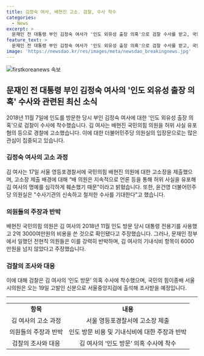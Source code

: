 ```yaml
---
title: 김정숙 여사, 배현진 고소. 검찰, 수사 착수
categories:
  - News
excerpt: >
  문재인 전 대통령 부인 김정숙 여사가 '인도 외유성 출장 의혹'으로 검찰 수사를 받고, 국민의힘 의원에 대해 허위 사실 유포 혐의로 경찰에 고소한 사실이 알려졌다. 이에 윤건영 더불어민주당 의원실은 고소장 제출과 관련해 입장을 밝혀 "수사기관의 신속하고 철저한 수사를 기대한다"고 밝혔다. 고발을 받은 국민의힘 의원은 지속적으로 허위 사실을 유포하며 김 여사의 명예를 훼손했다는 주장을 반박하고 있다. 함께, 검찰은 김 여사의 '인도 방문' 의혹에 대한 수사에 착수했으며, 국민의 힘 이종배 서울시의원은 이에 관련한 조사를 받을 예정이다.
feature_text: >
  문재인 전 대통령 부인 김정숙 여사가 '인도 외유성 출장 의혹'으로 검찰 수사를 받고, 국민의힘 의원에 대해 허위 사실 유포 혐의로 경찰에 고소한 사실이 알려졌다. 이에 윤건영 더불어민주당 의원실은 고소장 제출과 관련해 입장을 밝혀 "수사기관의 신속하고 철저한 수사를 기대한다"고 밝혔다. 고발을 받은 국민의힘 의원은 지속적으로 허위 사실을 유포하며 김 여사의 명예를 훼손했다는 주장을 반박하고 있다. 함께, 검찰은 김 여사의 '인도 방문' 의혹에 대한 수사에 착수했으며, 국민의 힘 이종배 서울시의원은 이에 관련한 조사를 받을 예정이다.
image: 'https://newsdao.kr/res/images/meta/newsdao_breakingnews.jpg'
---
```


<p><img src="https://newsdao.kr/res/images/meta/newsdao_breakingnews.jpg" alt="firstkoreanews 속보" /></p>

<h2 data-ke-size="size26">문재인 전 대통령 부인 김정숙 여사의 '인도 외유성 출장 의혹' 수사와 관련된 최신 소식</h2>

<p data-ke-size="size16">2018년 11월 7일에 인도를 방문한 당시 부인 김정숙 여사에 대한 '인도 외유성 출장 의혹'으로 검찰이 수사에 착수했습니다. 김 여사는 배현진 국민의힘 의원을 허위 사실 유포 혐의 등으로 경찰에 고소했습니다. 이에 대한 더불어민주당 의원실의 입장문으로는 많은 관심이 집중되고 있습니다.</p>

<h3>김정숙 여사의 고소 과정</h3>

<p data-ke-size="size16">김 여사는 17일 서울 영등포경찰서에 국민의힘 배현진 의원에 대한 고소장을 제출했으며, 고소장 제출 배경에 대해 “배 의원은 지속적으로 언론 등을 통해 허위 사실을 유포해 김 여사의 명예를 심각하게 훼손했기 때문"이라고 밝혔습니다. 또한, 윤건영 더불어민주당 의원실은 "수사기관의 신속하고 철저한 수사를 기대한다"고 했습니다.</p>

<h3>의원들의 주장과 반박</h3>

<p data-ke-size="size16">배현진 국민의힘 의원은 김 여사의 2018년 11월 인도 방문 당시 대통령 전용기를 사용했고 2억 3000여만원의 비용을 쓴 것으로 확인됐다고 주장했습니다. 그러나, 문재인 정부에서 일했던 전현직 의원들은 이를 강력히 반박하며, 김 여사의 기내식비 항목이 6000만원을 넘지 않았다고 주장했습니다.</p>

<h3>검찰의 조사와 대응</h3>

<p data-ke-size="size16">이에 대해 검찰은 김 여사의 ‘인도 방문’ 의혹 수사에 착수했으며, 국민의 힘이종배 서울시의원은 오는 19일 고발인 신분으로 서울중앙지검에 출석해 조사받을 예정입니다.</p>

<hr>

<table>
    <tbody>
        <tr>
            <td style="text-align: center; height: 17px;"><b>항목</b></td>
            <td style="text-align: center; height: 17px;"><b>내용</b></td>
        </tr>
        <tr>
            <td style="text-align: center;">김 여사의 고소 과정</td>
            <td style="text-align: center;">서울 영등포경찰서에 고소장 제출</td>
        </tr>
        <tr>
            <td style="text-align: center;">의원들의 주장과 반박</td>
            <td style="text-align: center;">인도 방문 비용 및 기내식비에 대한 주장과 반박</td>
        </tr>
        <tr>
            <td style="text-align: center;">검찰의 조사와 대응</td>
            <td style="text-align: center;">김 여사의 ‘인도 방문’ 의혹 수사에 착수</td>
        </tr>
    </tbody>
</table>

<p data-ke-size="size16">&nbsp;</p>

